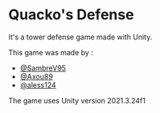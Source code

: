 # Quacko's Defense

It's a tower defense game made with Unity.

This game was made by :
- [@SambreV95](https://github.com/SambreV95)
- [@Axou89](https://github.com/Axou89)
- [@aless124](https://github.com/aless124)

The game uses Unity version 2021.3.24f1
